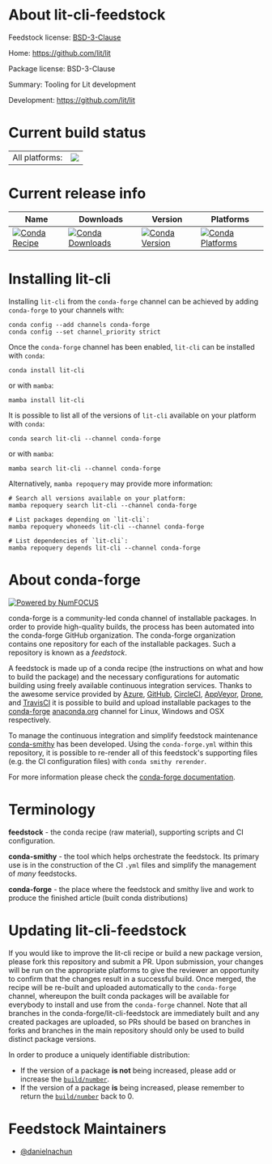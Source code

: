 About lit-cli-feedstock
=======================

Feedstock license: [BSD-3-Clause](https://github.com/conda-forge/lit-cli-feedstock/blob/main/LICENSE.txt)

Home: https://github.com/lit/lit

Package license: BSD-3-Clause

Summary: Tooling for Lit development

Development: https://github.com/lit/lit

Current build status
====================


<table><tr><td>All platforms:</td>
    <td>
      <a href="https://dev.azure.com/conda-forge/feedstock-builds/_build/latest?definitionId=24431&branchName=main">
        <img src="https://dev.azure.com/conda-forge/feedstock-builds/_apis/build/status/lit-cli-feedstock?branchName=main">
      </a>
    </td>
  </tr>
</table>

Current release info
====================

| Name | Downloads | Version | Platforms |
| --- | --- | --- | --- |
| [![Conda Recipe](https://img.shields.io/badge/recipe-lit--cli-green.svg)](https://anaconda.org/conda-forge/lit-cli) | [![Conda Downloads](https://img.shields.io/conda/dn/conda-forge/lit-cli.svg)](https://anaconda.org/conda-forge/lit-cli) | [![Conda Version](https://img.shields.io/conda/vn/conda-forge/lit-cli.svg)](https://anaconda.org/conda-forge/lit-cli) | [![Conda Platforms](https://img.shields.io/conda/pn/conda-forge/lit-cli.svg)](https://anaconda.org/conda-forge/lit-cli) |

Installing lit-cli
==================

Installing `lit-cli` from the `conda-forge` channel can be achieved by adding `conda-forge` to your channels with:

```
conda config --add channels conda-forge
conda config --set channel_priority strict
```

Once the `conda-forge` channel has been enabled, `lit-cli` can be installed with `conda`:

```
conda install lit-cli
```

or with `mamba`:

```
mamba install lit-cli
```

It is possible to list all of the versions of `lit-cli` available on your platform with `conda`:

```
conda search lit-cli --channel conda-forge
```

or with `mamba`:

```
mamba search lit-cli --channel conda-forge
```

Alternatively, `mamba repoquery` may provide more information:

```
# Search all versions available on your platform:
mamba repoquery search lit-cli --channel conda-forge

# List packages depending on `lit-cli`:
mamba repoquery whoneeds lit-cli --channel conda-forge

# List dependencies of `lit-cli`:
mamba repoquery depends lit-cli --channel conda-forge
```


About conda-forge
=================

[![Powered by
NumFOCUS](https://img.shields.io/badge/powered%20by-NumFOCUS-orange.svg?style=flat&colorA=E1523D&colorB=007D8A)](https://numfocus.org)

conda-forge is a community-led conda channel of installable packages.
In order to provide high-quality builds, the process has been automated into the
conda-forge GitHub organization. The conda-forge organization contains one repository
for each of the installable packages. Such a repository is known as a *feedstock*.

A feedstock is made up of a conda recipe (the instructions on what and how to build
the package) and the necessary configurations for automatic building using freely
available continuous integration services. Thanks to the awesome service provided by
[Azure](https://azure.microsoft.com/en-us/services/devops/), [GitHub](https://github.com/),
[CircleCI](https://circleci.com/), [AppVeyor](https://www.appveyor.com/),
[Drone](https://cloud.drone.io/welcome), and [TravisCI](https://travis-ci.com/)
it is possible to build and upload installable packages to the
[conda-forge](https://anaconda.org/conda-forge) [anaconda.org](https://anaconda.org/)
channel for Linux, Windows and OSX respectively.

To manage the continuous integration and simplify feedstock maintenance
[conda-smithy](https://github.com/conda-forge/conda-smithy) has been developed.
Using the ``conda-forge.yml`` within this repository, it is possible to re-render all of
this feedstock's supporting files (e.g. the CI configuration files) with ``conda smithy rerender``.

For more information please check the [conda-forge documentation](https://conda-forge.org/docs/).

Terminology
===========

**feedstock** - the conda recipe (raw material), supporting scripts and CI configuration.

**conda-smithy** - the tool which helps orchestrate the feedstock.
                   Its primary use is in the construction of the CI ``.yml`` files
                   and simplify the management of *many* feedstocks.

**conda-forge** - the place where the feedstock and smithy live and work to
                  produce the finished article (built conda distributions)


Updating lit-cli-feedstock
==========================

If you would like to improve the lit-cli recipe or build a new
package version, please fork this repository and submit a PR. Upon submission,
your changes will be run on the appropriate platforms to give the reviewer an
opportunity to confirm that the changes result in a successful build. Once
merged, the recipe will be re-built and uploaded automatically to the
`conda-forge` channel, whereupon the built conda packages will be available for
everybody to install and use from the `conda-forge` channel.
Note that all branches in the conda-forge/lit-cli-feedstock are
immediately built and any created packages are uploaded, so PRs should be based
on branches in forks and branches in the main repository should only be used to
build distinct package versions.

In order to produce a uniquely identifiable distribution:
 * If the version of a package **is not** being increased, please add or increase
   the [``build/number``](https://docs.conda.io/projects/conda-build/en/latest/resources/define-metadata.html#build-number-and-string).
 * If the version of a package **is** being increased, please remember to return
   the [``build/number``](https://docs.conda.io/projects/conda-build/en/latest/resources/define-metadata.html#build-number-and-string)
   back to 0.

Feedstock Maintainers
=====================

* [@danielnachun](https://github.com/danielnachun/)

